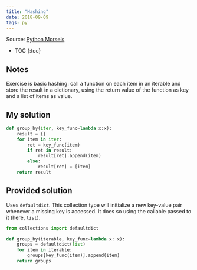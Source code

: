 ```yaml
---
title: "Hashing"
date: 2018-09-09
tags: py
---
```


Source: [Python Morsels](https://www.pythonmorsels.com/)

* TOC
{:toc}

## Notes

Exercise is basic hashing: call a function on each item in an iterable
and store the result in a dictionary, using the return value of the 
function as key and a list of items as value.

My solution
-----------
```py
def group_by(iter, key_func=lambda x:x):
    result = {}
    for item in iter:
        ret = key_func(item)
        if ret in result:
            result[ret].append(item)
        else:
            result[ret] = [item]
    return result
```    

Provided solution
-----------------
Uses `defaultdict`. This collection type will initialize a new key-value
pair whenever a missing key is accessed. It does so using the callable 
passed to it (here, `list`).
```py
from collections import defaultdict

def group_by(iterable, key_func=lambda x: x):
    groups = defaultdict(list)
    for item in iterable:
        groups[key_func(item)].append(item)
    return groups
```
